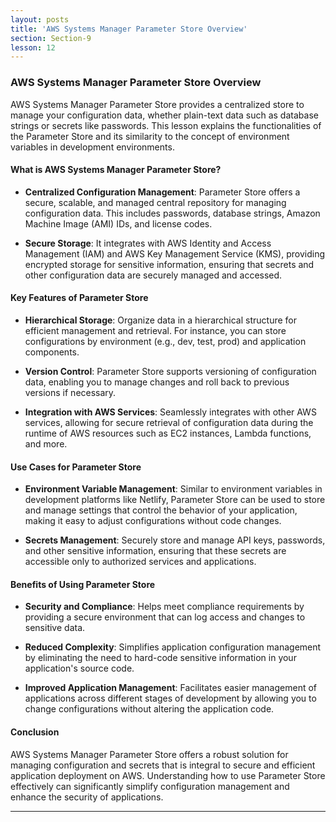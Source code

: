 ```yaml
---
layout: posts
title: 'AWS Systems Manager Parameter Store Overview'
section: Section-9
lesson: 12
---
```


### AWS Systems Manager Parameter Store Overview

AWS Systems Manager Parameter Store provides a centralized store to manage your configuration data, whether plain-text data such as database strings or secrets like passwords. This lesson explains the functionalities of the Parameter Store and its similarity to the concept of environment variables in development environments.

<!-- pagebreak -->

#### What is AWS Systems Manager Parameter Store?

- **Centralized Configuration Management**: Parameter Store offers a secure, scalable, and managed central repository for managing configuration data. This includes passwords, database strings, Amazon Machine Image (AMI) IDs, and license codes.

- **Secure Storage**: It integrates with AWS Identity and Access Management (IAM) and AWS Key Management Service (KMS), providing encrypted storage for sensitive information, ensuring that secrets and other configuration data are securely managed and accessed.

<!-- pagebreak -->

#### Key Features of Parameter Store

- **Hierarchical Storage**: Organize data in a hierarchical structure for efficient management and retrieval. For instance, you can store configurations by environment (e.g., dev, test, prod) and application components.

- **Version Control**: Parameter Store supports versioning of configuration data, enabling you to manage changes and roll back to previous versions if necessary.

- **Integration with AWS Services**: Seamlessly integrates with other AWS services, allowing for secure retrieval of configuration data during the runtime of AWS resources such as EC2 instances, Lambda functions, and more.

<!-- pagebreak -->

#### Use Cases for Parameter Store

- **Environment Variable Management**: Similar to environment variables in development platforms like Netlify, Parameter Store can be used to store and manage settings that control the behavior of your application, making it easy to adjust configurations without code changes.

- **Secrets Management**: Securely store and manage API keys, passwords, and other sensitive information, ensuring that these secrets are accessible only to authorized services and applications.

<!-- pagebreak -->

#### Benefits of Using Parameter Store

- **Security and Compliance**: Helps meet compliance requirements by providing a secure environment that can log access and changes to sensitive data.

- **Reduced Complexity**: Simplifies application configuration management by eliminating the need to hard-code sensitive information in your application's source code.

- **Improved Application Management**: Facilitates easier management of applications across different stages of development by allowing you to change configurations without altering the application code.

<!-- pagebreak -->

#### Conclusion

AWS Systems Manager Parameter Store offers a robust solution for managing configuration and secrets that is integral to secure and efficient application deployment on AWS. Understanding how to use Parameter Store effectively can significantly simplify configuration management and enhance the security of applications.

---
